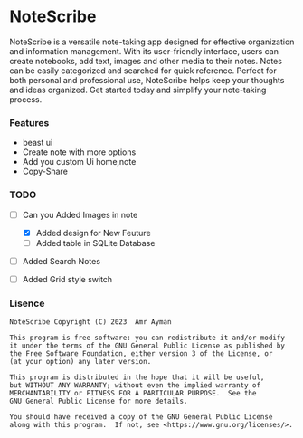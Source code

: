 # NoteScribe


NoteScribe is a versatile note-taking app designed for effective organization and information management. With its user-friendly interface, users can create notebooks, add text, images and other media to their notes. Notes can be easily categorized and searched for quick reference. Perfect for both personal and professional use, NoteScribe helps keep your thoughts and ideas organized. Get started today and simplify your note-taking process.

### Features
- beast ui
- Create note with more options
- Add you custom Ui home,note
- Copy-Share

### TODO
- [ ] Can you Added Images in note 
    - [X] Added design for New Feuture
    - [ ] Added table in SQLite Database
- [ ] Added Search Notes
- [ ] Added Grid style switch


### Lisence
```
NoteScribe Copyright (C) 2023  Amr Ayman

This program is free software: you can redistribute it and/or modify
it under the terms of the GNU General Public License as published by
the Free Software Foundation, either version 3 of the License, or
(at your option) any later version.

This program is distributed in the hope that it will be useful,
but WITHOUT ANY WARRANTY; without even the implied warranty of
MERCHANTABILITY or FITNESS FOR A PARTICULAR PURPOSE.  See the
GNU General Public License for more details.

You should have received a copy of the GNU General Public License
along with this program.  If not, see <https://www.gnu.org/licenses/>.
```
